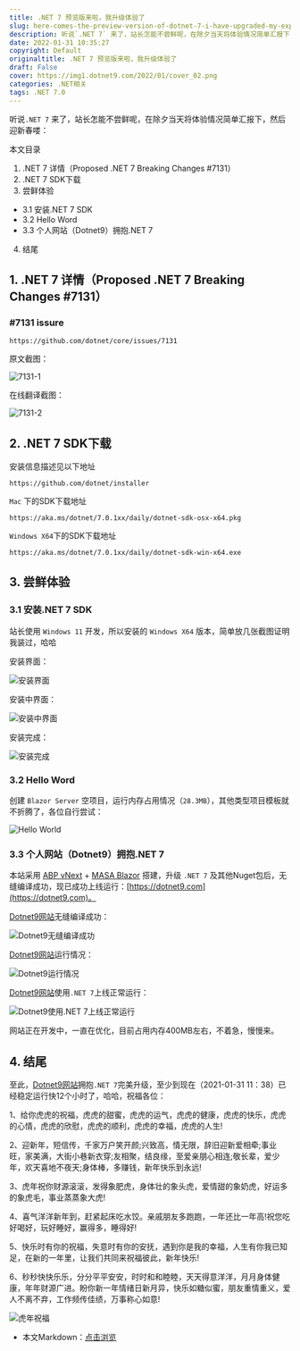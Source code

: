```yaml
---
title: .NET 7 预览版来啦，我升级体验了
slug: here-comes-the-preview-version-of-dotnet-7-i-have-upgraded-my-experience
description: 听说`.NET 7` 来了，站长怎能不尝鲜呢，在除夕当天将体验情况简单汇报下，然后迎新春喽
date: 2022-01-31 10:35:27
copyright: Default
originaltitle: .NET 7 预览版来啦，我升级体验了
draft: False
cover: https://img1.dotnet9.com/2022/01/cover_02.png
categories: .NET相关
tags: .NET 7.0
---
```


听说`.NET 7` 来了，站长怎能不尝鲜呢，在除夕当天将体验情况简单汇报下，然后迎新春喽：

本文目录

1. .NET 7 详情（Proposed .NET 7 Breaking Changes #7131）
2. .NET 7 SDK下载
3. 尝鲜体验
- 3.1 安装.NET 7 SDK
- 3.2 Hello Word
- 3.3 个人网站（Dotnet9）拥抱.NET 7
4. 结尾

## 1. .NET 7 详情（Proposed .NET 7 Breaking Changes #7131）

### #7131 issure

```shell
https://github.com/dotnet/core/issues/7131
```

原文截图：

![7131-1](https://img1.dotnet9.com/2022/01/0204.png)

在线翻译截图：

![7131-2](https://img1.dotnet9.com/2022/01/0205.png)

## 2. .NET 7 SDK下载

安装信息描述见以下地址

```shell
https://github.com/dotnet/installer
```

`Mac` 下的SDK下载地址

```shell
https://aka.ms/dotnet/7.0.1xx/daily/dotnet-sdk-osx-x64.pkg
```

`Windows X64`下的SDK下载地址

```shell
https://aka.ms/dotnet/7.0.1xx/daily/dotnet-sdk-win-x64.exe
```

## 3. 尝鲜体验

### 3.1 安装.NET 7 SDK

站长使用 `Windows 11` 开发，所以安装的 `Windows X64` 版本，简单放几张截图证明我装过，哈哈

安装界面：

![安装界面](https://img1.dotnet9.com/2022/01/0201.png)

安装中界面：

![安装中界面](https://img1.dotnet9.com/2022/01/0202.png)

安装完成：

![安装完成](https://img1.dotnet9.com/2022/01/0203.png)

### 3.2 Hello Word

创建 `Blazor Server` 空项目，运行内存占用情况（`28.3MB`），其他类型项目模板就不折腾了，各位自行尝试：

![Hello World](https://img1.dotnet9.com/2022/01/0206.png)

### 3.3 个人网站（Dotnet9）拥抱.NET 7

本站采用 [ABP vNext](https://abp.io/) + [MASA Blazor](https://masa-blazor-docs-dev.lonsid.cn/) 搭建，升级 `.NET 7` 及其他Nuget包后，无缝编译成功，现已成功上线运行：[https://dotnet9.com](https://dotnet9.com)。

[Dotnet9网站](https://dotnet9.com)无缝编译成功：

![Dotnet9无缝编译成功](https://img1.dotnet9.com/2022/01/0208.png)

[Dotnet9网站](https://dotnet9.com)运行情况：

![Dotnet9运行情况](https://img1.dotnet9.com/2022/01/0210.png)

[Dotnet9网站](https://dotnet9.com)使用`.NET 7`上线正常运行：

![Dotnet9使用.NET 7上线正常运行](https://img1.dotnet9.com/2022/01/0209.png)

网站正在开发中，一直在优化，目前占用内存400MB左右，不着急，慢慢来。

## 4. 结尾

至此，[Dotnet9网站](https://dotnet9.com)拥抱`.NET 7`完美升级，至少到现在（2021-01-31 11：38）已经稳定运行快12个小时了，哈哈，祝福各位：

1、给你虎虎的祝福，虎虎的甜蜜，虎虎的运气，虎虎的健康，虎虎的快乐，虎虎的心情，虎虎的欣慰，虎虎的顺利，虎虎的幸福，虎虎的人生!

2、迎新年，短信传，千家万户笑开颜;兴致高，情无限，辞旧迎新爱相牵;事业旺，家美满，大街小巷新衣穿;友相聚，结良缘，至爱亲朋心相连;敬长辈，爱少年，欢天喜地不夜天;身体棒，多赚钱，新年快乐到永远!

3、虎年祝你财源滚滚，发得象肥虎，身体壮的象头虎，爱情甜的象奶虎，好运多的象虎毛，事业蒸蒸象大虎!

4、喜气洋洋新年到，赶紧起床吃水饺。亲戚朋友多跑跑，一年还比一年高!祝您吃好喝好，玩好睡好，赢得多，睡得好!

5、快乐时有你的祝福，失意时有你的安抚，遇到你是我的幸福，人生有你我已知足，在新的一年里，让我们共同来祝福彼此，新年快乐!

6、秒秒快快乐乐，分分平平安安，时时和和睦睦，天天得意洋洋，月月身体健康，年年财源广进。盼你新一年情绪日新月异，快乐如糖似蜜，朋友重情重义，爱人不离不弃，工作频传佳绩，万事称心如意!

![虎年祝福](https://img1.dotnet9.com/2022/01/0211.png)

- 本文Markdown：[点击浏览](https://github.com/dotnet9/Assets.Dotnet9/blob/main/2022/01/2022-01-31_01.md)